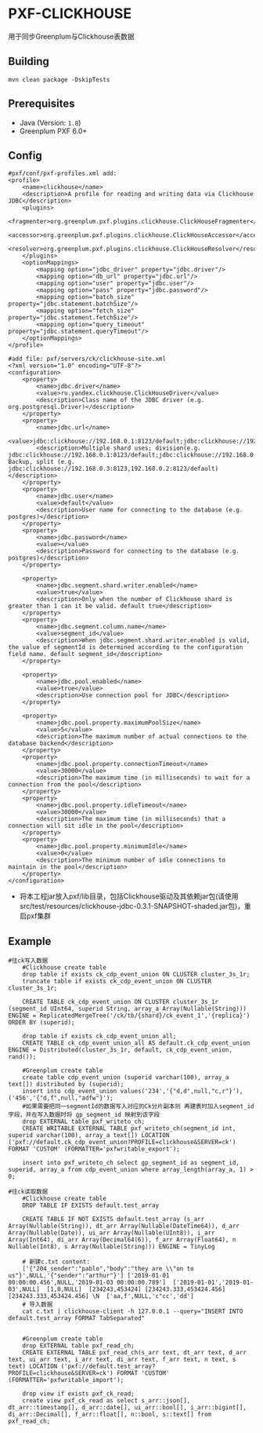 PXF-CLICKHOUSE
====

用于同步Greenplum与Clickhouse表数据

## Building

   	mvn clean package -DskipTests
  
## Prerequisites

* Java (Version: `1.8`)
* Greenplum PXF 6.0+


## Config
    #pxf/conf/pxf-profiles.xml add:
    <profile>
        <name>clickhouse</name>
        <description>A profile for reading and writing data via Clickhouse JDBC</description>
        <plugins>
            <fragmenter>org.greenplum.pxf.plugins.clickhouse.ClickHouseFragmenter</fragmenter>
            <accessor>org.greenplum.pxf.plugins.clickhouse.ClickHouseAccessor</accessor>
            <resolver>org.greenplum.pxf.plugins.clickhouse.ClickHouseResolver</resolver>
        </plugins>
        <optionMappings>
            <mapping option="jdbc_driver" property="jdbc.driver"/>
            <mapping option="db_url" property="jdbc.url"/>
            <mapping option="user" property="jdbc.user"/>
            <mapping option="pass" property="jdbc.password"/>
            <mapping option="batch_size" property="jdbc.statement.batchSize"/>
            <mapping option="fetch_size" property="jdbc.statement.fetchSize"/>
            <mapping option="query_timeout" property="jdbc.statement.queryTimeout"/>
        </optionMappings>
    </profile>
    
    #add file: pxf/servers/ck/clickhouse-site.xml
    <?xml version="1.0" encoding="UTF-8"?>
    <configuration>
        <property>
            <name>jdbc.driver</name>
            <value>ru.yandex.clickhouse.ClickHouseDriver</value>
            <description>Class name of the JDBC driver (e.g. org.postgresql.Driver)</description>
        </property>
        <property>
            <name>jdbc.url</name>
            <value>jdbc:clickhouse://192.168.0.1:8123/default;jdbc:clickhouse://192.168.0.2:8123/default;jdbc:clickhouse://192.168.0.3:8123/default</value>
            <description>Multiple shard uses; division(e.g. jdbc:clickhouse://192.168.0.1:8123/default;jdbc:clickhouse://192.168.0.2:8123/default)  Backup, split (e.g. jdbc:clickhouse://192.168.0.3:8123,192.168.0.2:8123/default)</description>
        </property>
        <property>
            <name>jdbc.user</name>
            <value>default</value>
            <description>User name for connecting to the database (e.g. postgres)</description>
        </property>
        <property>
            <name>jdbc.password</name>
            <value></value>
            <description>Password for connecting to the database (e.g. postgres)</description>
        </property>
    
        <property>
            <name>jdbc.segment.shard.writer.enabled</name>
            <value>true</value>
            <description>Only when the number of Clickhouse shard is greater than 1 can it be valid. default true</description>
        </property>
        <property>
            <name>jdbc.segment.column.name</name>
            <value>segment_id</value>
            <description>When jdbc.segment.shard.writer.enabled is valid, the value of segmentId is determined according to the configuration field name. default segment_id</description>
        </property>
    
        <property>
            <name>jdbc.pool.enabled</name>
            <value>true</value>
            <description>Use connection pool for JDBC</description>
        </property>
    
        <property>
            <name>jdbc.pool.property.maximumPoolSize</name>
            <value>5</value>
            <description>The maximum number of actual connections to the database backend</description>
        </property>
        <property>
            <name>jdbc.pool.property.connectionTimeout</name>
            <value>30000</value>
            <description>The maximum time (in milliseconds) to wait for a connection from the pool</description>
        </property>
        <property>
            <name>jdbc.pool.property.idleTimeout</name>
            <value>30000</value>
            <description>The maximum time (in milliseconds) that a connection will sit idle in the pool</description>
        </property>
        <property>
            <name>jdbc.pool.property.minimumIdle</name>
            <value>0</value>
            <description>The minimum number of idle connections to maintain in the pool</description>
        </property>
    </configuration>
    
* 将本工程jar放入pxf/lib目录，包括Clickhouse驱动及其依赖jar包(请使用src/test/resources/clickhouse-jdbc-0.3.1-SNAPSHOT-shaded.jar包)，重启pxf集群


 
## Example  
    #往ck写入数据
        #Clickhouse create table
        drop table if exists ck_cdp_event_union ON CLUSTER cluster_3s_1r;
        truncate table if exists ck_cdp_event_union ON CLUSTER cluster_3s_1r;
        
        CREATE TABLE ck_cdp_event_union ON CLUSTER cluster_3s_1r (segment_id UInt64, superid String, array_a Array(Nullable(String))) ENGINE = ReplicatedMergeTree('/ck/tb/{shard}/ck_event_1','{replica}') ORDER BY (superid);
        
        drop table if exists ck_cdp_event_union_all;
        CREATE TABLE ck_cdp_event_union_all AS default.ck_cdp_event_union ENGINE = Distributed(cluster_3s_1r, default, ck_cdp_event_union, rand());
    
        #Greenplum create table
        create table cdp_event_union (superid varchar(100), array_a text[]) distributed by (superid);
        insert into cdp_event_union values('234','{"d,d",null,"c,r"}'),('456','{"d,f",null,"adfw"}');
        #如果需要把同一segmentId的数据写入对应的Ck分片副本则 再建表时加入segment_id字段，并在写入数据时将 gp_segment_id 映射到该字段
        drop EXTERNAL table pxf_writeto_ch;
        CREATE WRITABLE EXTERNAL TABLE pxf_writeto_ch(segment_id int, superid varchar(100), array_a text[]) LOCATION ('pxf://default.ck_cdp_event_union?PROFILE=clickhouse&SERVER=ck') FORMAT 'CUSTOM' (FORMATTER='pxfwritable_export');
        
        insert into pxf_writeto_ch select gp_segment_id as segment_id, superid, array_a from cdp_event_union where array_length(array_a, 1) > 0;

    #往ck读取数据
        #Clickhouse create table
        DROP TABLE IF EXISTS default.test_array
        
        CREATE TABLE IF NOT EXISTS default.test_array (s_arr Array(Nullable(String)), dt_arr Array(Nullable(DateTime64)), d_arr Array(Nullable(Date)), ui_arr Array(Nullable(UInt8)), i_arr Array(Int64), di_arr Array(Decimal64(6)), f_arr Array(Float64), n Nullable(Int8), s Array(Nullable(String))) ENGINE = TinyLog
        
        # 新建c.txt content:
        ['{"204_sender":"pablo","body":"they are \\"on to us"}',NULL,'{"sender":"arthur"}'] ['2019-01-01 00:00:00.456',NULL,'2019-01-03 00:00:00.789']  ['2019-01-01','2019-01-03',NULL]  [1,0,NULL]  [234243,453424] [234243.333,453424.456] [234243.333,453424.456] \N  ['aa,f',NULL,'c"cc','dd']
        # 导入数据
        cat c.txt | clickhouse-client -h 127.0.0.1 --query="INSERT INTO default.test_array FORMAT TabSeparated"
        
        
        #Greenplum create table
        drop EXTERNAL table pxf_read_ch;
        CREATE EXTERNAL TABLE pxf_read_ch(s_arr text, dt_arr text, d_arr text, ui_arr text, i_arr text, di_arr text, f_arr text, n text, s text) LOCATION ('pxf://default.test_array?PROFILE=clickhouse&SERVER=ck') FORMAT 'CUSTOM' (FORMATTER='pxfwritable_import');
        
        drop view if exists pxf_ck_read;
        create view pxf_ck_read as select s_arr::json[], dt_arr::timestamp[], d_arr::date[], ui_arr::bool[], i_arr::bigint[], di_arr::Decimal[], f_arr::float[], n::bool, s::text[] from pxf_read_ch;
    
    
    
    
    
    
    
    
